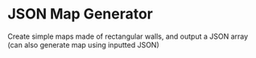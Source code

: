# JSON Map Generator

Create simple maps made of rectangular walls, and output a JSON array
(can also generate map using inputted JSON)
